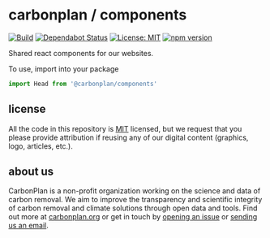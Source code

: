 # carbonplan / components

[![Build](https://github.com/carbonplan/components/workflows/CI/badge.svg)](https://github.com/carbonplan/components/actions)
[![Dependabot Status](https://api.dependabot.com/badges/status?host=github&repo=carbonplan/components)](https://dependabot.com)
[![License: MIT](https://img.shields.io/badge/License-MIT-yellow.svg)](https://github.com/carbonplan/components/blob/master/LICENSE)
[![npm version](https://badge.fury.io/js/%40carbonplan%2Fcomponents.svg)](https://badge.fury.io/js/%40carbonplan%2Fcomponents)

Shared react components for our websites.

To use, import into your package

```js
import Head from '@carbonplan/components'
```

## license

All the code in this repository is [MIT](https://choosealicense.com/licenses/mit/) licensed, but we request that you please provide attribution if reusing any of our digital content (graphics, logo, articles, etc.).

## about us

CarbonPlan is a non-profit organization working on the science and data of carbon removal. We aim to improve the transparency and scientific integrity of carbon removal and climate solutions through open data and tools. Find out more at [carbonplan.org](https://carbonplan.org/) or get in touch by [opening an issue](https://github.com/carbonplan/research/issues/new) or [sending us an email](mailto:hello@carbonplan.org).

